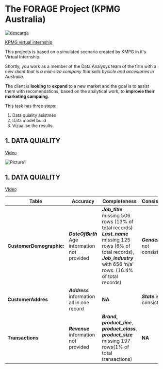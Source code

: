 # **The FORAGE Project (KPMG Australia)** 
[![descarga](https://github.com/mfernandezcean/Portfolio_Excel/assets/105746149/3d191430-d1cf-474e-84bc-2652b60c27e4)
](https://i.pinimg.com/originals/3c/2f/14/3c2f14aa90dcff8428907535df95dda8.jpg)

[KPMG virtual internship](https://www.theforage.com/modules/m7W4GMqeT3bh9Nb2c/S3uFvbDL49EA43ukg?ref=os5F6SHBM8o8xGJaD)

This projects is based on a simulated scenario created by KMPG in it's Virtual Internship.

Shortly, you work as a member of the Data Analysys team of the firm with a *new client that is a mid-siza company that sells bycicle and accesiories in Australia.*

The client is **looking** to **expand** to a new market and the goal is to assist them with recomendations, based on the analytical work, to **improvie their marketing campaing**. 


This task has three steps:
 1. Data quiality asistmen 
 2. Data model build 
 3. Vizualise the results

## **1. DATA QUIALITY**

[Video](https://www.loom.com/looms/videos/KPMGForage-fc15f18018894c15bedfa4ab377e0f37)

![Picture1](https://github.com/mfernandezcean/Excel_project_The_Forage/assets/105746149/da18c294-bf05-458a-ba6d-1c7d712512ec)


## **1. DATA QUIALITY**
[Video](https://www.loom.com/looms/videos/KPMGForage-fc15f18018894c15bedfa4ab377e0f37)

|  Table | Accuracy  |Completeness |Consistency |Currency|Relevancy|Validity
|--|--|--|--|--|--|--|
|**CustomerDemographic:**  | ***DateOfBirth*** Age information not provided| ***Job_title*** missing 506 rows (13% of total records) ***Last_name*** missing 125 rows (6% of total records), ***Job_industry*** with 656 ‘n/a’ rows. (16.4% of total records) |***Gender*** is not consistent|***DateOfBirth*** record with an 1843 year of birth|***Deceased_indicator*** Information about deceased clients |***Default*** containing non- recognizable values ***Tenure*** information not clear or relevant 
|**CustomerAddres**|***Address*** information all in one record|**NA**|***State*** is not consistent |**NA**|**NA**|***Property_valuation*** no clear reference of meaning for the value
|**Transactions**|***Revenue*** information not provided|***Brand***, ***product_line***, ***product_class***, ***product_size*** missing 197 rows(1% of total transactions)|**NA**|**NA**|**NA**|***Transaction_date*** is for all 2017. Not only 3 months ***Product_first_sold_date*** format is not in date format ***List_price*** format not in currency |
